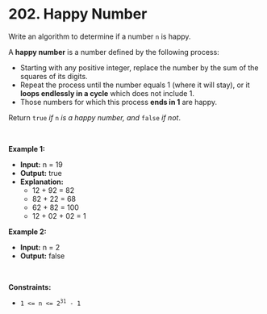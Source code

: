# 202. Happy Number

Write an algorithm to determine if a number `n` is happy.

A **happy number** is a number defined by the following process:

*   Starting with any positive integer, replace the number by the sum of the squares of its digits.
*   Repeat the process until the number equals 1 (where it will stay), or it **loops endlessly in a cycle** which does not include 1.
*   Those numbers for which this process **ends in 1** are happy.

Return `true` _if_ `n` _is a happy number, and_ `false` _if not_.

<br/>

**Example 1:**
- **Input:** n = 19
- **Output:** true
- **Explanation:**
  - 12 + 92 = 82
  - 82 + 22 = 68
  - 62 + 82 = 100
  - 12 + 02 + 02 = 1

**Example 2:**
- **Input:** n = 2
- **Output:** false

<br/>

**Constraints:**

*   <code>1 &lt;= n &lt;= 2<sup>31</sup> - 1</code>